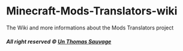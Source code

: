 # Minecraft-Mods-Translators-wiki
The Wiki and more informations about the Mods Translators project

##### _All right reserved_ &copy; [Un Thomas Sauvage](https://tarkhubal.github.io)
